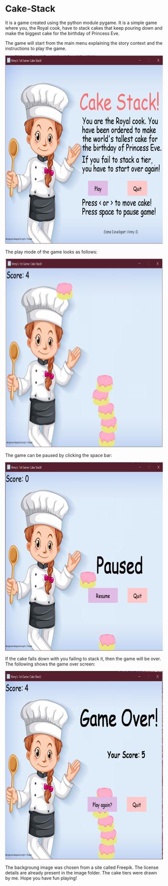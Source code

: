 # Cake-Stack
It is a game created using the python module pygame. It is a simple game where you, the Royal cook, have to stack cakes that keep pouring down and make the biggest cake for the birthday of Princess Eve.

The game will start from the main menu explaining the story context and the instructions to play the game.

<img src="images/Capture_1.PNG" width=800 height=600/>

The play mode of the game looks as follows:

<img src="images/Capture_2.PNG" width=800 height=600/>

The game can be paused by clicking the space bar:

<img src="images/Capture_4.PNG" width=800 height=600/>

If the cake falls down with you failing to stack it, then the game will be over. The following shows the game over screen:

<img src="images/Capture_3.PNG" width=800 height=600/>

The backgroung image was chosen from a site called Freepik. The license details are already present in the image folder. The cake tiers were drawn by me.
Hope you have fun playing!
